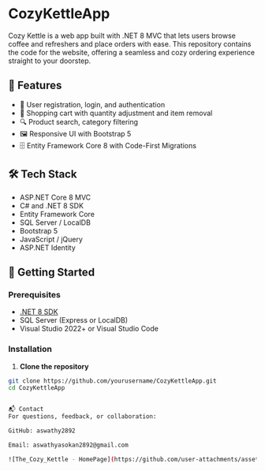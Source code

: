 # CozyKettleApp
Cozy Kettle is a web app built with .NET 8 MVC that lets users browse coffee and refreshers and place orders with ease. This repository contains the code for the website, offering a seamless and cozy ordering experience straight to your doorstep.


## 🚀 Features

- 👤 User registration, login, and authentication 
- 🛒 Shopping cart with quantity adjustment and item removal
- 🔍 Product search, category filtering
- 🖼️ Responsive UI with Bootstrap 5
- 🗄️ Entity Framework Core 8 with Code-First Migrations


## 🛠️ Tech Stack

- ASP.NET Core 8 MVC
- C# and .NET 8 SDK
- Entity Framework Core
- SQL Server / LocalDB
- Bootstrap 5
- JavaScript / jQuery
- ASP.NET Identity


## 🧰 Getting Started

### Prerequisites

- [.NET 8 SDK](https://dotnet.microsoft.com/en-us/download/dotnet/8.0)
- SQL Server (Express or LocalDB)
- Visual Studio 2022+ or Visual Studio Code

### Installation

1. **Clone the repository**

```bash
git clone https://github.com/yourusername/CozyKettleApp.git
cd CozyKettleApp


📬 Contact
For questions, feedback, or collaboration:

GitHub: aswathy2892

Email: aswathyasokan2892@gmail.com

![The_Cozy_Kettle - HomePage](https://github.com/user-attachments/assets/dc935fae-625a-479a-bed3-67bb3936024e)
